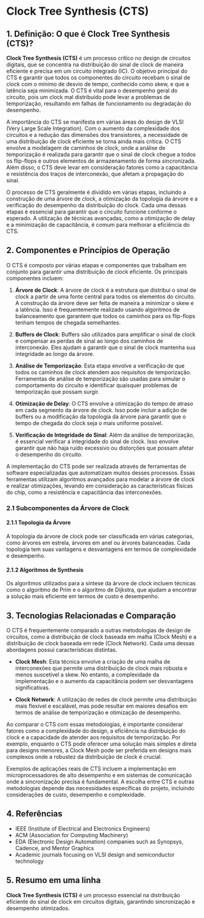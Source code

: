 # Clock Tree Synthesis (CTS)

## 1. Definição: O que é **Clock Tree Synthesis (CTS)**?
**Clock Tree Synthesis (CTS)** é um processo crítico no design de circuitos digitais, que se concentra na distribuição do sinal de clock de maneira eficiente e precisa em um circuito integrado (IC). O objetivo principal do CTS é garantir que todos os componentes do circuito recebam o sinal de clock com o mínimo de desvio de tempo, conhecido como skew, e que a latência seja minimizada. O CTS é vital para o desempenho geral do circuito, pois um clock mal distribuído pode levar a problemas de temporização, resultando em falhas de funcionamento ou degradação do desempenho.

A importância do CTS se manifesta em várias áreas do design de VLSI (Very Large Scale Integration). Com o aumento da complexidade dos circuitos e a redução das dimensões dos transistores, a necessidade de uma distribuição de clock eficiente se torna ainda mais crítica. O CTS envolve a modelagem de caminhos de clock, onde a análise de temporização é realizada para garantir que o sinal de clock chegue a todos os flip-flops e outros elementos de armazenamento de forma sincronizada. Além disso, o CTS deve levar em consideração fatores como a capacitância e resistência dos traços de interconexão, que afetam a propagação do sinal.

O processo de CTS geralmente é dividido em várias etapas, incluindo a construção de uma árvore de clock, a otimização da topologia da árvore e a verificação do desempenho da distribuição do clock. Cada uma dessas etapas é essencial para garantir que o circuito funcione conforme o esperado. A utilização de técnicas avançadas, como a otimização de delay e a minimização de capacitância, é comum para melhorar a eficiência do CTS.

## 2. Componentes e Princípios de Operação
O CTS é composto por várias etapas e componentes que trabalham em conjunto para garantir uma distribuição de clock eficiente. Os principais componentes incluem:

1. **Árvore de Clock**: A árvore de clock é a estrutura que distribui o sinal de clock a partir de uma fonte central para todos os elementos do circuito. A construção da árvore deve ser feita de maneira a minimizar o skew e a latência. Isso é frequentemente realizado usando algoritmos de balanceamento que garantem que todos os caminhos para os flip-flops tenham tempos de chegada semelhantes.

2. **Buffers de Clock**: Buffers são utilizados para amplificar o sinal de clock e compensar as perdas de sinal ao longo dos caminhos de interconexão. Eles ajudam a garantir que o sinal de clock mantenha sua integridade ao longo da árvore.

3. **Análise de Temporização**: Esta etapa envolve a verificação de que todos os caminhos de clock atendem aos requisitos de temporização. Ferramentas de análise de temporização são usadas para simular o comportamento do circuito e identificar quaisquer problemas de temporização que possam surgir.

4. **Otimização de Delay**: O CTS envolve a otimização do tempo de atraso em cada segmento da árvore de clock. Isso pode incluir a adição de buffers ou a modificação da topologia da árvore para garantir que o tempo de chegada do clock seja o mais uniforme possível.

5. **Verificação de Integridade do Sinal**: Além da análise de temporização, é essencial verificar a integridade do sinal de clock. Isso envolve garantir que não haja ruído excessivo ou distorções que possam afetar o desempenho do circuito.

A implementação do CTS pode ser realizada através de ferramentas de software especializadas que automatizam muitos desses processos. Essas ferramentas utilizam algoritmos avançados para modelar a árvore de clock e realizar otimizações, levando em consideração as características físicas do chip, como a resistência e capacitância das interconexões.

### 2.1 Subcomponentes da Árvore de Clock
#### 2.1.1 Topologia da Árvore
A topologia da árvore de clock pode ser classificada em várias categorias, como árvores em estrela, árvores em anel ou árvores balanceadas. Cada topologia tem suas vantagens e desvantagens em termos de complexidade e desempenho.

#### 2.1.2 Algoritmos de Synthesis
Os algoritmos utilizados para a síntese da árvore de clock incluem técnicas como o algoritmo de Prim e o algoritmo de Dijkstra, que ajudam a encontrar a solução mais eficiente em termos de custo e desempenho.

## 3. Tecnologias Relacionadas e Comparação
O CTS é frequentemente comparado a outras metodologias de design de circuitos, como a distribuição de clock baseada em malha (Clock Mesh) e a distribuição de clock baseada em rede (Clock Network). Cada uma dessas abordagens possui características distintas.

- **Clock Mesh**: Esta técnica envolve a criação de uma malha de interconexões que permite uma distribuição de clock mais robusta e menos suscetível a skew. No entanto, a complexidade da implementação e o aumento da capacitância podem ser desvantagens significativas.

- **Clock Network**: A utilização de redes de clock permite uma distribuição mais flexível e escalável, mas pode resultar em maiores desafios em termos de análise de temporização e otimização de desempenho.

Ao comparar o CTS com essas metodologias, é importante considerar fatores como a complexidade do design, a eficiência na distribuição do clock e a capacidade de atender aos requisitos de temporização. Por exemplo, enquanto o CTS pode oferecer uma solução mais simples e direta para designs menores, a Clock Mesh pode ser preferida em designs mais complexos onde a robustez da distribuição de clock é crucial.

Exemplos de aplicações reais de CTS incluem a implementação em microprocessadores de alto desempenho e em sistemas de comunicação onde a sincronização precisa é fundamental. A escolha entre CTS e outras metodologias depende das necessidades específicas do projeto, incluindo considerações de custo, desempenho e complexidade.

## 4. Referências
- IEEE (Institute of Electrical and Electronics Engineers)
- ACM (Association for Computing Machinery)
- EDA (Electronic Design Automation) companies such as Synopsys, Cadence, and Mentor Graphics
- Academic journals focusing on VLSI design and semiconductor technology

## 5. Resumo em uma linha
**Clock Tree Synthesis (CTS)** é um processo essencial na distribuição eficiente do sinal de clock em circuitos digitais, garantindo sincronização e desempenho otimizados.